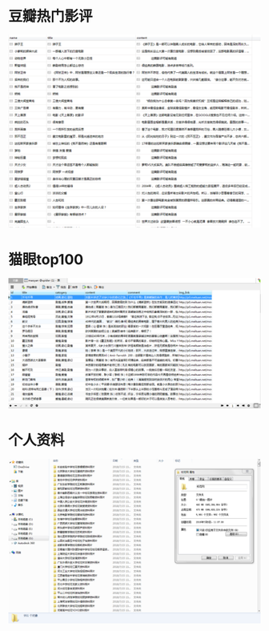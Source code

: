 # 豆瓣热门影评
![image](https://github.com/Air-df/Spider/blob/master/Screenshots/%E8%B1%86%E7%93%A3%E7%83%AD%E9%97%A8%E5%BD%B1%E8%AF%84.PNG)

# 猫眼top100
![image](https://github.com/Air-df/Spider/blob/master/maoYanTop100/maoyan.PNG)

# 个人资料
![image](https://github.com/Air-df/Spider/blob/master/Screenshots/%E4%B8%AA%E4%BA%BA%E8%B5%84%E6%96%99.PNG)
